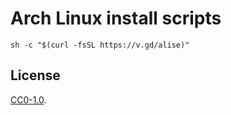 # Arch Linux install scripts

```
sh -c "$(curl -fsSL https://v.gd/alise)"
```

## License

[CC0-1.0](./LICENSE).
